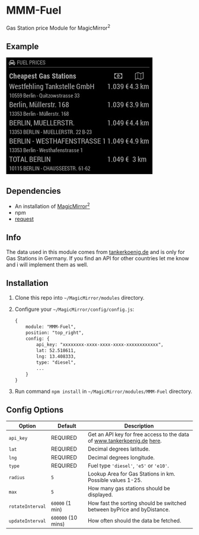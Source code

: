 # MMM-Fuel
Gas Station price Module for MagicMirror<sup>2</sup>

## Example

![](.github/example.jpg)

## Dependencies
  * An installation of [MagicMirror<sup>2</sup>](https://github.com/MichMich/MagicMirror)
  * npm
  * [request](https://www.npmjs.com/package/request)
  
## Info
The data used in this module comes from [tankerkoenig.de](www.tankerkoenig.de) and is only for Gas Stations in Germany.
If you find an API for other countries let me know and i will implement them as well.

## Installation
 1. Clone this repo into `~/MagicMirror/modules` directory.
 2. Configure your `~/MagicMirror/config/config.js`:

    ```
    {
        module: "MMM-Fuel",
        position: "top_right",
        config: {
            api_key: "xxxxxxxx-xxxx-xxxx-xxxx-xxxxxxxxxxxx",
            lat: 52.518611,
            lng: 13.408333,
            type: "diesel",
            ...
        }
    }
    ```
 3. Run command `npm install` in `~/MagicMirror/modules/MMM-Fuel` directory.

## Config Options
| **Option** | **Default** | **Description** |
| --- | --- | --- |
| `api_key` | REQUIRED | Get an API key for free access to the data of www.tankerkoenig.de [here](https://creativecommons.tankerkoenig.de/#register). |
| `lat` | REQUIRED | Decimal degrees latitude. |
| `lng` | REQUIRED | Decimal degrees longitude. |
| `type` | REQUIRED | Fuel type `'diesel'`, `'e5'` or `'e10'`. |
| `radius` | `5` | Lookup Area for Gas Stations in km. Possible values 1-25. |
| `max` | `5` | How many gas stations should be displayed. |
| `rotateInterval` | `60000` (1 min) | How fast the sorting should be switched between byPrice and byDistance. |
| `updateInterval` | `600000` (10 mins) | How often should the data be fetched. |

